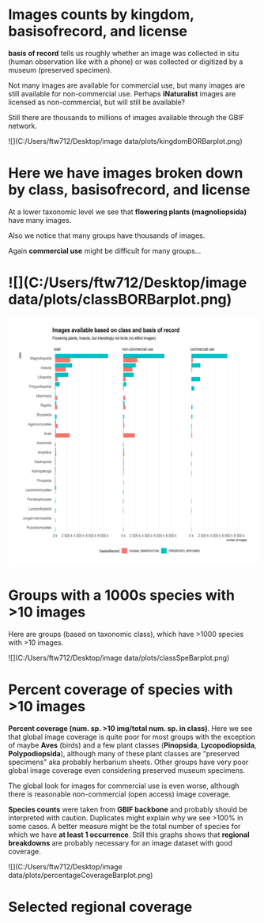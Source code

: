

# Images counts by kingdom, basisofrecord, and license

**basis of record** tells us roughly whether an image was collected in situ (human observation like with a phone) or was collected or digitized by a museum (preserved specimen). 

Not many images are available for commercial use, but many images are still available for non-commercial use. Perhaps **iNaturalist** images are licensed as non-commercial, but will still be available? 

Still there are thousands to millions of images available through the GBIF network. 

![](C:/Users/ftw712/Desktop/image data/plots/kingdomBORBarplot.png)

# Here we have images broken down by class, basisofrecord, and license

At a lower taxonomic level we see that **flowering plants (magnoliopsida)** have many images. 

Also we notice that many groups have thousands of images. 

Again **commercial use** might be difficult for many groups...

# ![](C:/Users/ftw712/Desktop/image data/plots/classBORBarplot.png)
![](https://raw.githubusercontent.com/jhnwllr/image-data/master/plots/classBORBarplot.png)


# Groups with a 1000s species with >10 images 

Here are groups (based on taxonomic class), which have >1000 species with >10 images. 

![](C:/Users/ftw712/Desktop/image data/plots/classSpeBarplot.png)


# Percent coverage of species with >10 images

**Percent coverage (num. sp. >10 img/total num. sp. in class)**. Here we see that global image coverage is quite poor for most groups with the exception of maybe **Aves** (birds) and a few plant classes (**Pinopsida**, **Lycopodiopsida**, **Polypodiopsida**), although many of these plant classes are "preserved specimens" aka probably herbarium sheets. Other groups have very poor global image coverage even considering preserved museum specimens. 

The global look for images for commercial use is even worse, although there is reasonable non-commercial (open access) image coverage. 

**Species counts** were taken from **GBIF backbone** and probably should be interpreted with caution. Duplicates might explain why we see >100% in some cases. A better measure might be the total number of species for which we have **at least 1 occurrence**. Still this graphs shows that **regional breakdowns** are probably necessary for an image dataset with good coverage. 

![](C:/Users/ftw712/Desktop/image data/plots/percentageCoverageBarplot.png)

# Selected regional coverage 













